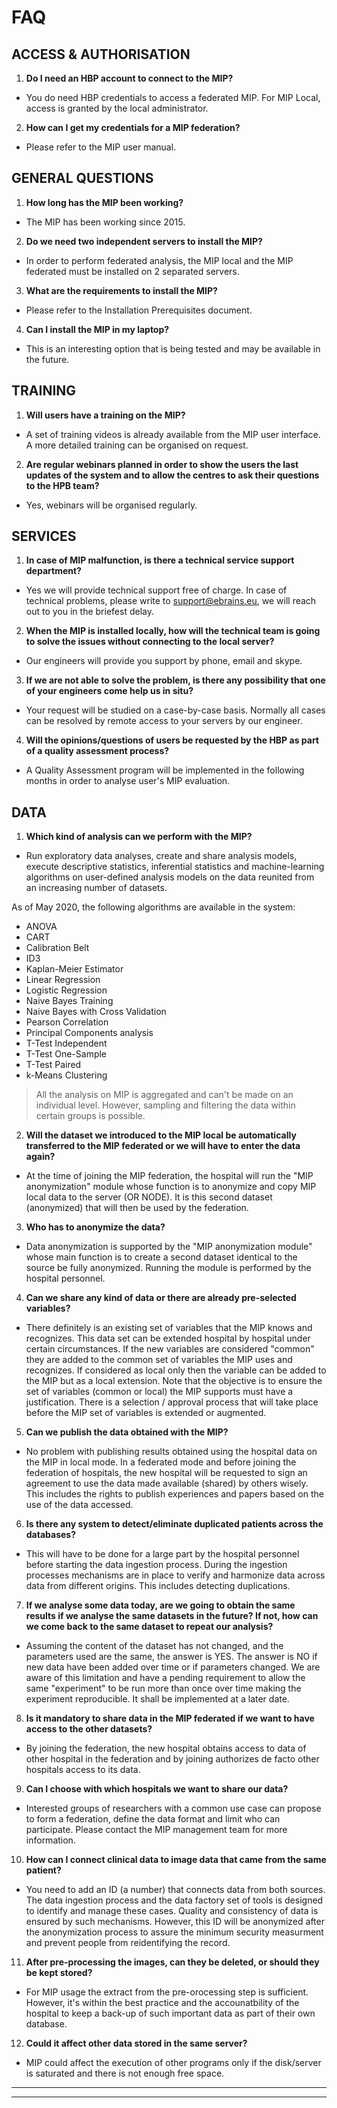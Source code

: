 # FAQ

ACCESS & AUTHORISATION
---
1. **Do I need an HBP account to connect to the MIP?**
- You do need HBP credentials to access a federated MIP. For MIP Local, access is granted by the local administrator.

2. **How can I get my credentials for a MIP federation?**
- Please refer to the MIP user manual.

GENERAL QUESTIONS
---
1. **How long has the MIP been working?**
- The MIP has been working since 2015.

2. **Do we need two independent servers to install the MIP?**
- In order to perform federated analysis, the MIP local and the MIP federated must be installed on 2 separated servers.

3. **What are the requirements to install the MIP?**
- Please refer to the Installation Prerequisites document.

4. **Can I install the MIP in my laptop?**
- This is an interesting option that is being tested and may be available in the future.

TRAINING
---
1. **Will users have a training on the MIP?**
- A set of training videos is already available from the MIP user interface. A more detailed training can be organised on request.

2. **Are regular webinars planned in order to show the users the last updates of the system and to allow the centres to ask their questions to the HPB team?**
- Yes, webinars will be organised regularly.

SERVICES
---
1. **In case of MIP malfunction, is there a technical service support department?**
- Yes we will provide technical support free of charge. In case of technical problems, please write to <support@ebrains.eu>, we will reach out to you in the briefest delay.

2. **When the MIP is installed locally, how will the technical team is going to solve the issues without connecting to the local server?**
- Our engineers will provide you support by phone, email and skype. 

3. **If we are not able to solve the problem, is there any possibility that one of your engineers come help us in situ?**
- Your request will be studied on a case-by-case basis. Normally all cases can be resolved by remote access to your servers by our engineer.

4. **Will the opinions/questions of users be requested by the HBP as part of a quality assessment process?**
- A Quality Assessment program will be implemented in the following months in order to analyse user's MIP evaluation.

DATA
---
1. **Which kind of analysis can we perform with the MIP?**
- Run exploratory data analyses, create and share analysis models, execute descriptive statistics, inferential statistics and machine-learning algorithms on user-defined analysis models on the data reunited from an increasing number of datasets.

As of May 2020, the following algorithms are available in the system:
 - ANOVA
 - CART
 - Calibration Belt
 - ID3
 - Kaplan-Meier Estimator
 - Linear Regression
 - Logistic Regression
 - Naive Bayes Training 
 - Naive Bayes with Cross Validation
 - Pearson Correlation 
 - Principal Components analysis 
 - T-Test Independent
 - T-Test One-Sample 
 - T-Test Paired 
 - k-Means Clustering

> All the analysis on MIP is aggregated and can't be made on an individual level. However, sampling and filtering the data within certain groups is possible.

2. **Will the dataset we introduced to the MIP local be automatically transferred to the MIP federated or we will have to enter the data again?**
- At the time of joining the MIP federation, the hospital will run the "MIP anonymization" module whose function is to anonymize and copy MIP local data to the server (OR NODE). It is this second dataset (anonymized) that will then be used by the federation. 

3. **Who has to anonymize the data?**
- Data anonymization is supported by the "MIP anonymization module" whose main function is to create a second dataset identical to the source be fully anonymized. Running the module is performed by the hospital personnel.

4. **Can we share any kind of data or there are already pre-selected variables?**
- There definitely is an existing set of variables that the MIP
 knows and recognizes. This data set can be extended hospital by
 hospital under certain circumstances.  If the new variables are
 considered "common" they are added to the common set of variables 
 the MIP uses and recognizes.  If considered as local only then 
 the variable can be added to the MIP but as a local extension. 
 Note that the objective is to ensure the set of variables (common 
 or local) the MIP supports must have a justification.  There is a 
 selection / approval process that will take place before the MIP 
 set of variables is extended or augmented.  


5. **Can we publish the data obtained with the MIP?**
- No problem with publishing results obtained using the hospital 
 data on the MIP in local mode.  In a federated mode and before 
 joining the federation of hospitals, the new hospital will be 
 requested to sign an agreement to use the data made available 
 (shared) by others wisely.  This includes the rights to publish
 experiences and papers based on the use of the data accessed.


6. **Is there any system to detect/eliminate duplicated patients across the databases?**
- This will have to be done for a large part by the hospital 
 personnel before starting the data ingestion process.  During the 
 ingestion processes mechanisms are in place to verify and
 harmonize data across data from different origins.  This includes 
 detecting duplications.


7. **If we analyse some data today, are we going to obtain the same results if we analyse the same datasets in the future? If not, how can we come back to the same dataset to repeat our analysis?**
- Assuming the content of the dataset has not changed, and the
 parameters used are the same, the answer is YES.  The answer is
 NO if new data have been added over time or if parameters
 changed.  We are aware of this limitation and have a pending
 requirement to allow the same "experiment" to be run more than 
 once over time making the experiment reproducible.  It shall be
 implemented at a later date.


8. **Is it mandatory to share data in the MIP federated if we want to have access to the other datasets?**
- By joining the federation, the new hospital obtains access to 
 data of other hospital in the federation and by joining 
 authorizes de facto other hospitals access to its data. 


9. **Can I choose with which hospitals we want to share our data?**
- Interested groups of researchers with a common use case can 
 propose to form a federation, define the data format and limit 
 who can participate. Please contact the MIP management team for
 more information. 


10. **How can I connect clinical data to image data that came from the same patient?**
- You need to add an ID (a number) that connects data from both 
 sources. The data ingestion process and the data factory set of
 tools is designed to identify and manage these cases. Quality and 
 consistency of data is ensured by such mechanisms.  However, this 
 ID will be anonymized after the anonymization process to assure
 the minimum security measurment and prevent people from 
 reidentifying the record. 


11. **After pre-processing the images, can they be deleted, or should they be kept stored?**
- For MIP usage the extract from the pre-orocessing step is
 sufficient. However, it's within the best practice and the 
 accounatbility of the hospital to keep a back-up of such 
 important data as part of their own database.


12. **Could it affect other data stored in the same server?**
- MIP could affect the execution of other programs only if the disk/server is saturated and there is not enough free space.


***

***
